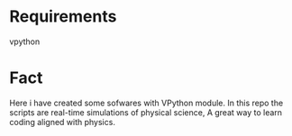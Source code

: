 # Requirements
vpython

# Fact
Here i have created some sofwares with VPython module. In this repo the scripts are real-time simulations of physical science, A great way to learn coding aligned with physics.
